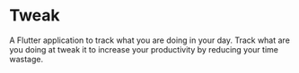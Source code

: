 # Tweak

A Flutter application to track what you are doing in your day.
Track what are you doing at tweak it to increase your productivity by reducing your time wastage.
